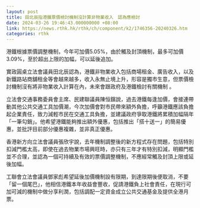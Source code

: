 ```yaml
---
layout: post
title: 田北辰指港鐵票價檢討機制沒計算非物業收入　認為應檢討
date: 2024-03-26 19:46:43.000000000 +08:00
link: https://news.rthk.hk/rthk/ch/component/k2/1746356-20240326.htm
categories: rthk
---
```


港鐵根據票價調整機制，今年可加價5.05%，由於觸及封頂機制，最多可加價3.09%，至於超出上限的加幅，可以延後追加。

實政圓桌立法會議員田北辰認為，港鐵非物業收入包括商場租金、廣告收入，以及新鐵路站商舖租金等會越來越多，收入永無止境上升，形容是獨市生意，但票價檢討機制沒有將非物業收入計算在內，未來會跟政府及港鐵檢討有關機制 。

立法會交通事務委員會主席、民建聯議員陳恒鑌說，過去港鐵每逢加價，會接連帶動其他公共交通工具加價潮，今次加價會對市民帶來額外負擔，呼籲港鐵應該負擔起企業責任，致力減輕市民在交通工具負擔，並建議政府爭取港鐵將累積加幅隔年「一筆勾銷」。他希望港鐵能夠推出額外優惠，包括推出「搭十送一」的簡易優惠，並批評目前部分優惠複雜，並非真正優惠。

香港新方向立法會議員張欣宇說，去年機制調整後的新方程式存在問題，包括特別扣減門檻太高，即使在過去物業市場興旺時，亦只有三年才有特別扣減，明顯門檻並不合理，並認為一個可持續及有效的票價調整機制，不應經常觸及封頂上限或延後加幅。

工聯會立法會議員鄧家彪希望延後加價機制設有限期，到達限期後便取消，不要「留一個尾巴」，他相信港鐵本年收益會豐收，促請港鐵負上社會責任，在現行可加可減的機制中做分享利潤，包括調配一定資金成立公共交通基金及提供全港月票。
